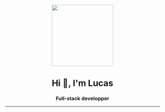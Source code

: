 <p align="center">
  <img src="https://github.com/Lu-Ks/Lu-Ks/blob/assets/cover.gif" height="200"/>
</p>
<h1 align="center">Hi 👋, I'm Lucas</h1>
<h3 align="center">Full-stack developper</h3>
<hr>
